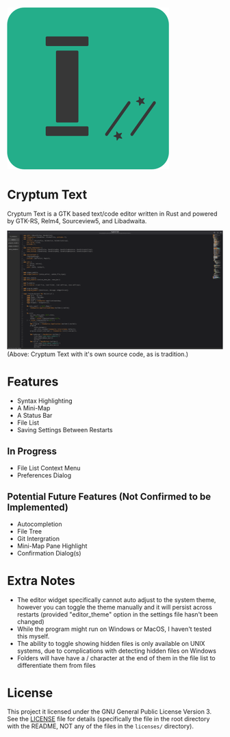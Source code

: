 ![The Cryptum Text logo, it shows a stylised text input caret, and to it's right are some smaller characters consisting of a forward slash, two asterisks, and another forward slash](./data/icons/cryptum-text-icon.svg)

# Cryptum Text

Cryptum Text is a GTK based text/code editor written in Rust and powered by GTK-RS, Relm4, Sourceview5, and Libadwaita.

![A screenshot of Cryptum Text with a file list open, and the main editor content being it's own source code.](./data/cryptum-text-image.png)
(Above: Cryptum Text with it's own source code, as is tradition.)

# Features
- Syntax Highlighting
- A Mini-Map
- A Status Bar
- File List
- Saving Settings Between Restarts

## In Progress
- File List Context Menu
- Preferences Dialog

## Potential Future Features (Not Confirmed to be Implemented)
- Autocompletion
- File Tree
- Git Intergration
- Mini-Map Pane Highlight
- Confirmation Dialog(s)

# Extra Notes
- The editor widget specifically cannot auto adjust to the system theme, however you can toggle the theme manually and it will persist across restarts (provided "editor_theme" option in the settings file hasn't been changed)
- While the program might run on Windows or MacOS, I haven't tested this myself.
- The ability to toggle showing hidden files is only available on UNIX systems, due to complications with detecting hidden files on Windows
- Folders will have have a / character at the end of them in the file list to differentiate them from files

# License
This project it licensed under the GNU General Public License Version 3. See the [LICENSE](./LICENSE) file for details (specifically the file in the root directory with the README, NOT any of the files in the `licenses/` directory).
